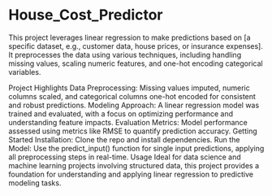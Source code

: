 # House_Cost_Predictor
This project leverages linear regression to make predictions based on [a specific dataset, e.g., customer data, house prices, or insurance expenses]. It preprocesses the data using various techniques, including handling missing values, scaling numeric features, and one-hot encoding categorical variables.

Project Highlights
Data Preprocessing: Missing values imputed, numeric columns scaled, and categorical columns one-hot encoded for consistent and robust predictions.
Modeling Approach: A linear regression model was trained and evaluated, with a focus on optimizing performance and understanding feature impacts.
Evaluation Metrics: Model performance assessed using metrics like RMSE to quantify prediction accuracy.
Getting Started
Installation: Clone the repo and install dependencies.
Run the Model: Use the predict_input() function for single input predictions, applying all preprocessing steps in real-time.
Usage
Ideal for data science and machine learning projects involving structured data, this project provides a foundation for understanding and applying linear regression to predictive modeling tasks.







